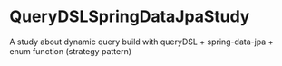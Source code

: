 # QueryDSLSpringDataJpaStudy
A study about dynamic query build with queryDSL + spring-data-jpa + enum function (strategy pattern)
